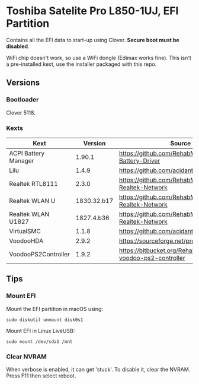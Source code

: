 # Toshiba Satelite Pro L850-1UJ, EFI Partition
Contains all the EFI data to start-up using Clover. **Secure boot must be disabled**.

WiFi chip doesn't work, so use a WiFi dongle (Edimax works fine). This isn't a pre-installed kext, use the installer packaged with this repo.

## Versions
### Bootloader
Clover 5118.

### Kexts

Kext                 | Version     | Source
-------------------- | ----------- | ------
ACPI Battery Manager | 1.90.1      | https://github.com/RehabMan/OS-X-ACPI-Battery-Driver
Lilu                 | 1.4.9       | https://github.com/acidanthera/Lilu
Realtek RTL8111      | 2.3.0       | https://github.com/RehabMan/OS-X-Realtek-Network
Realtek WLAN U       | 1830.32.b17 | https://github.com/RehabMan/OS-X-Realtek-Network
Realtek WLAN U1827   | 1827.4.b36  | https://github.com/RehabMan/OS-X-Realtek-Network
VirtualSMC           | 1.1.8       | https://github.com/acidanthera/VirtualSMC
VoodooHDA            | 2.9.2       | https://sourceforge.net/projects/voodoohda
VoodooPS2Controller  | 1.9.2       | https://bitbucket.org/RehabMan/os-x-voodoo-ps2-controller

## Tips
### Mount EFI
Mount the EFI partition in macOS using:
```
sudo diskutil unmount disk0s1
```

Mount EFI in Linux LiveUSB:
```
sudo mount /dev/sda1 /mnt
```

### Clear NVRAM
When verbose is enabled, it can get 'stuck'. To disable it, clear the NVRAM. Press F11 then select reboot.
